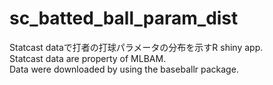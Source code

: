 # sc_batted_ball_param_dist  
Statcast dataで打者の打球パラメータの分布を示すR shiny app.  
Statcast data are property of MLBAM.  
Data were downloaded by using the baseballr package.   

